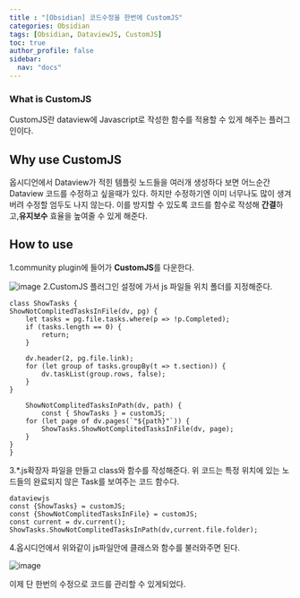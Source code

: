 ```yaml
---
title : "[Obsidian] 코드수정을 한번에 CustomJS"
categories: Obsidian
tags: [Obsidian, DataviewJS, CustomJS]
toc: true
author_profile: false
sidebar:
  nav: "docs"
---
```


### What is CustomJS
CustomJS란 dataview에 Javascript로 작성한 함수를 적용할 수 있게 해주는 플러그인이다.

## Why use CustomJS
옵시디언에서 Dataview가 적힌 템플릿 노드들을 여러개 생성하다 보면 어느순간 Dataview 코드를 수정하고 싶을때가 있다. 하지만 수정하기엔 이미 너무나도 많이 생겨버려 수정할 엄두도 나지 않는다. 이를 방지할 수 있도록 코드를 함수로 작성해 **간결**하고,**유지보수** 효율을 높여줄 수 있게 해준다.

## How to use
1.community plugin에 들어가 **CustomJS**를 다운한다.

![image](https://github.com/mohitto55/mohitto55.github.io/assets/154340583/1313b76b-c6de-493c-aa75-3b7fdb766b6e)
2.CustomJS 플러그인 설정에 가서 js 파일들 위치 폴더를 지정해준다.
<br/>
```
class ShowTasks {
ShowNotComplitedTasksInFile(dv, pg) {
	let tasks = pg.file.tasks.where(p => !p.Completed);
	if (tasks.length == 0) {
		return;
	}

	dv.header(2, pg.file.link);
	for (let group of tasks.groupBy(t => t.section)) {
		dv.taskList(group.rows, false);
	}
}

	ShowNotComplitedTasksInPath(dv, path) {
		const { ShowTasks } = customJS;
	for (let page of dv.pages(`"${path}"`)) {
		ShowTasks.ShowNotComplitedTasksInFile(dv, page);
	}
}
}
```
3.*.js확장자 파일을 만들고 class와 함수를 작성해준다.
위 코드는 특정 위치에 있는 노드들의 완료되지 않은 Task를 보여주는 코드 함수다.
<br/>

```
dataviewjs
const {ShowTasks} = customJS;
const {ShowNotComplitedTasksInFile} = customJS;
const current = dv.current();
ShowTasks.ShowNotComplitedTasksInPath(dv,current.file.folder);
```

4.옵시디언에서 위와같이 js파일안에 클래스와 함수를 불러와주면 된다.

![image](https://github.com/mohitto55/mohitto55.github.io/assets/154340583/24e1274b-75e9-4679-aa3b-f82d09eb1d6c)

이제 단 한번의 수정으로 코드를 관리할 수 있게되었다.